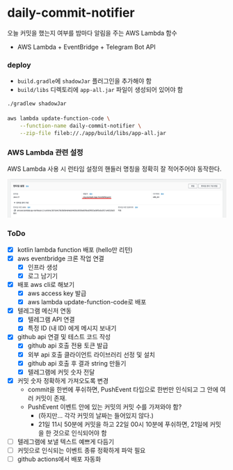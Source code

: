 # daily-commit-notifier

오늘 커밋을 했는지 여부를 밤마다 알림을 주는 AWS Lambda 함수

- AWS Lambda + EventBridge + Telegram Bot API

### deploy

- `build.gradle`에 `shadowJar` 플러그인을 추가해야 함
- `build/libs` 디렉토리에 `app-all.jar` 파일이 생성되어 있어야 함
 
```bash
./gradlew shadowJar

aws lambda update-function-code \
    --function-name daily-commit-notifier \
    --zip-file fileb://./app/build/libs/app-all.jar
```

### AWS Lambda 관련 설정

AWS Lambda 사용 시 런타임 설정의 핸들러 명칭을 정확히 잘 적어주어야 동작한다.

![](.README_images/38b9e200.png)

### ToDo

- [x] kotlin lambda function 배포 (hello만 리턴)
- [x] aws eventbridge 크론 작업 연결
    - [x] 인프라 생성
    - [x] 로그 남기기
- [x] 배포 aws cli로 해보기
    - [x] aws access key 발급
    - [x] aws lambda update-function-code로 배포
- [x] 텔레그램 메신저 연동
    - [x] 텔레그램 API 연결
    - [x] 특정 ID (내 ID) 에게 메시지 보내기
- [x] github api 연결 및 테스트 코드 작성
  - [x] github api 호출 전용 토큰 발급
  - [x] 외부 api 호출 클라이언트 라이브러리 선정 및 설치
  - [x] github api 호출 후 결과 string 만들기
  - [x] 텔레그램에 커밋 숫자 전달
- [x] 커밋 숫자 정확하게 가져오도록 변경 
  - commit을 한번에 푸쉬하면, PushEvent 타입으로 한번만 인식되고 그 안에 여러 커밋이 존재. 
  - PushEvent 이벤트 안에 있는 커밋의 커밋 수를 가져와야 함? 
    - (하지만... 각각 커밋의 날짜는 들어있지 않다.)
    - 21일 11시 50분에 커밋을 하고 22일 00시 10분에 푸쉬하면, 21일에 커밋을 한 것으로 인식되어야 함 
- [ ] 텔레그램에 보낼 텍스트 예쁘게 다듬기
- [ ] 커밋으로 인식되는 이벤트 종류 정확하게 파악 필요
- [ ] github actions에서 배포 자동화
